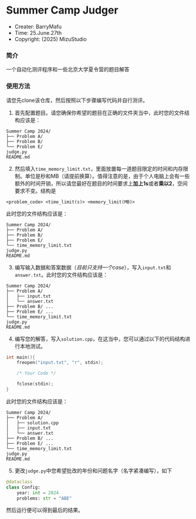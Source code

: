 # Summer Camp Judger

- Creater: BarryMafu
- Time: 25.June.27th
- Copyright: (2025) MizuStudio

### 简介
一个自动化测评程序和一些北京大学夏令营的题目解答

### 使用方法
请您先clone该仓库，然后按照以下步骤编写代码并自行测评。

1. 首先配置题目。请您确保你希望的题目在正确的文件夹当中，此时您的文件结构应该是：
```
Summer Camp 2024/
├── Problem A/
├── Problem B/
└── Problem E/
judge.py
README.md
```
2. 然后填入`time_memory_limit.txt`，里面放置每一道题目限定的时间和内存限制。单位是秒和MB（请提前换算）。值得注意的是，由于个人电脑上会有一些额外的时间开销，所以请您最好在题目的时间要求上**加上1s**或者**乘以2**，空间要求不变。结构是
```
<problem_code> <time_limit(s)> <memory_limit(MB)>
```
此时您的文件结构应该是：
```
Summer Camp 2024/
├── Problem A/
├── Problem B/
├── Problem E/
└── time_memory_limit.txt
judge.py
README.md
```

3. 编写输入数据和答案数据（*目前只支持一个case*），写入`input.txt`和`answer.txt`。此时您的文件结构应该是：
```
Summer Camp 2024/
├── Problem A/
│   ├── input.txt
│   └── answer.txt
├── Problem B/ ...
├── Problem E/ ...
└── time_memory_limit.txt
judge.py
README.md
```

4. 编写您的解答，写入`solution.cpp`，在这当中，您可以通过以下的代码结构进行本地测试。
```cpp
int main(){
    freopen("input.txt", "r", stdin);

    /* Your Code */

    fclose(stdin);
}
```
此时您的文件结构应该是：
```
Summer Camp 2024/
├── Problem A/
│   ├── solution.cpp
│   ├── input.txt
│   └── answer.txt
├── Problem B/ ...
├── Problem E/ ...
└── time_memory_limit.txt
judge.py
README.md
```

5. 更改`judge.py`中您希望批改的年份和问题名字（名字紧凑编写），如下
```python
@dataclass
class Config:
    year: int = 2024
    problems: str = "ABE"
```
然后运行便可以得到最后的结果。